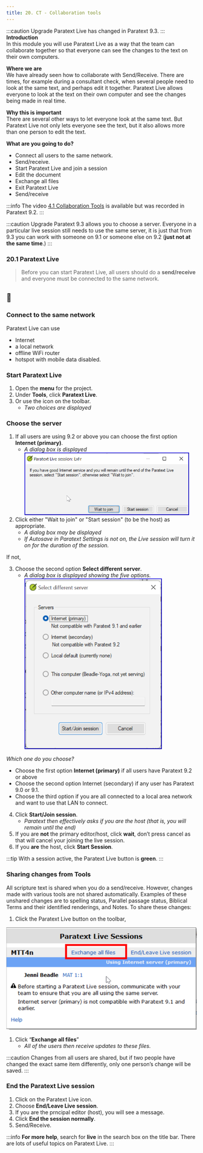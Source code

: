```yaml
---
title: 20. CT - Collaboration tools
---
```


:::caution Upgrade
Paratext Live has changed in Paratext 9.3.
:::
**Introduction**  
In this module you will use Paratext Live as a way that the team can collaborate together so that everyone can see the changes to the text on their own computers.

**Where we are**  
We have already seen how to collaborate with Send/Receive. There are times, for example during a consultant check, when several people need to look at the same text, and perhaps edit it together. Paratext Live allows everyone to look at the text on their own computer and see the changes being made in real time.

**Why this is important**  
There are several other ways to let everyone look at the same text. But Paratext Live not only lets everyone see the text, but it also allows more than one person to edit the text.

**What are you going to do?**  
-  Connect all users to the same network.
-  Send/receive.
-  Start Paratext Live and join a session
-  Edit the document
-  Exchange all files
-  Exit Paratext Live
-  Send/receive

:::info
The video [4.1 Collaboration Tools](https://vimeo.com/641947293) is available but was recorded in Paratext 9.2.
:::

:::caution Upgrade
Paratext 9.3 allows you to choose a server. Everyone in a particular live session still needs to use the same server, it is just that from 9.3 you can work with someone on 9.1 or someone else on 9.2 (**just not at the same time**.)
:::
### 20.1 Paratext Live
> Before you can start Paratext Live, all users should do a **send/receive** and everyone must be connected to the same network.

## :page_facing_up:

### Connect to the same network  
Paratext Live can use  
-  Internet
-  a local network
-  offline WiFi router
-  hotspot with mobile data disabled.

### Start Paratext Live
1. Open the **menu** for the project.
1. Under **Tools**, click **Paratext Live**.
1. Or use the icon on the toolbar.  
    -  *Two choices are displayed*  



### Choose the server
1.  If all users are using 9.2 or above you can choose the first option **Internet (primary)**.
     -  *A dialog box is displayed*  
    ![](../media/090e8af3c816f38bb148c7a51a9eb7ba.png)
2.  Click either "Wait to join" or "Start session" (to be the host) as appropriate.  
    -  *A dialog box may be displayed*  
    -  *If Autosave in Paratext Settings is not on, the Live session will turn it on for the duration of the session.*  

If not,

3.  Choose the second option **Select different server**.    
    -  *A dialog box is displayed showing the five options.*  
    ![](../media/7b74b82d46ecc1bc5ab1844cc2923843.png)  

*Which one do you choose?*  
-  Choose the first option **Internet (primary)** if all users have Paratext 9.2 or above
-  Choose the second option Internet (secondary) if any user has Paratext 9.0 or 9.1.
-  Choose the third option if you are all connected to a local area network and want to use that LAN to connect.
4.  Click **Start/Join session**.
     -  *Paratext then effectively asks if you are the host (that is, you will remain until the end)*
5.  If you are **not** the primary editor/host, click **wait**, don’t press cancel as that will cancel your joining the live session.
6.  If you **are** the host, click **Start Session**.

:::tip
With a session active, the Paratext Live button is **green**.
:::

### Sharing changes from Tools
All scripture text is shared when you do a send/receive. However, changes made with various tools are not shared automatically. Examples of these unshared changes are to spelling status, Parallel passage status, Biblical Terms and their identified renderings, and Notes. To share these changes:

1.  Click the Paratext Live button on the toolbar,
   
  ![](../media/PL-exchange.png)
1.  Click “**Exchange all files**”  
    -  *All of the users then receive updates to these files.*

:::caution
Changes from all users are shared, but if two people have changed the exact same item differently, only one person’s change will be saved.
:::

### End the Paratext Live session
1.  Click on the Paratext Live  icon.
1.  Choose **End/Leave Live session**.
1.  If you  are the prncipal editor (host), you will see a message.
1.  Click **End the session normally**.
1.  Send/Receive.

:::info
**For more help**, search for **live** in the search box on the title bar. There are lots of useful  topics on Paratext Live.
:::
